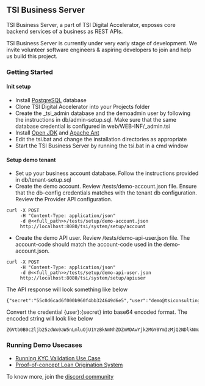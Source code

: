## TSI Business Server

TSI Business Server, a part of TSI Digital Accelerator, exposes core backend services of a business as REST APIs.

TSI Business Server is currently under very early stage of development. We invite volunteer software engineers & aspiring developers to join and help us build this project.  

### Getting Started

#### Init setup

- Install <a href="https://www.postgresql.org/download/">PostgreSQL</a> database
- Clone TSI Digital Accelerator into your Projects folder
- Create the _tsi_admin database and the demoadmin user by following the instructions in db/admin-setup.sql. Make sure that the same database credential is configured in web/WEB-INF/_admin.tsi 
- Install <a href="https://openjdk.org/projects/jdk/17/">Open JDK</a> and <a href="https://ant.apache.org/bindownload.cgi">Apache Ant</a>
- Edit the tsi.bat and change the installation directories as appropriate
- Start the TSI Business Server by running the tsi.bat in a cmd window

#### Setup demo tenant

- Set up your business account database. Follow the instructions provided in db/tenant-setup.sql
- Create the demo account. Review /tests/demo-account.json file. Ensure that the db-config credentials matches with the tenant db configuration. Review the Provider API configuration.
```
curl -X POST 
     -H "Content-Type: application/json"
     -d @<<full_path>>/tests/setup/demo-account.json
     http://localhost:8080/tsi/system/setup/account

```
- Create the demo API user. Review /tests/demo-api-user.json file. The account-code should match the account-code used in the demo-account.json.
```
curl -X POST 
     -H "Content-Type: application/json"
     -d @<<full_path>>/tests/setup/demo-api-user.json
     http://localhost:8080/tsi/system/setup/apiuser
```
  The API response will look something like below
```
{"secret":"55c0d6cad6f000b960f4bb324649d6e5","user":"demo@tsiconsulting.in"}
```
  Convert the credential {user}:{secret} into base64 encoded format. The encoded string will look like below
```
ZGVtb0B0c2ljb25zdWx0aW5nLmluOjU1YzBkNmNhZDZmMDAwYjk2MGY0YmIzMjQ2NDlkNmU1
```
### Running Demo Usecases

- <a href="https://github.com/tsiconsulting/tsi-accelerator/tree/main/src/in/tsiconsulting/accelerator/solutions/buildingblocks/kyc">Running KYC Validation Use Case</a>
- <a href="https://github.com/tsiconsulting/tsi-accelerator/tree/main/src/in/tsiconsulting/accelerator/solutions/finance/loan/los">Proof-of-concept Loan Origination System</a>

To know more, join the <a href="https://discord.gg/86HT2VhVzS">discord community</a>